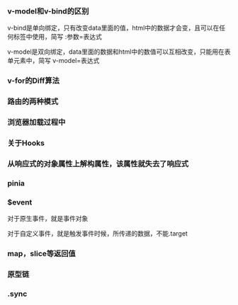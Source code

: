 ### v-model和v-bind的区别

v-bind是单向绑定，只有改变data里面的值，html中的数据才会变，且可以在任何标签中使用，简写 :参数=表达式

v-model是双向绑定，data里面的数据和html中的数值可以互相改变，只能用在表单元素中，简写 v-model=表达式



### v-for的Diff算法



### 路由的两种模式



### 浏览器加载过程中



### 关于Hooks



### 从响应式的对象属性上解构属性，该属性就失去了响应式



### pinia



### $event

对于原生事件，就是事件对象

对于自定义事件，就是触发事件时候，所传递的数据，不能.target



### map，slice等返回值



### 原型链



### .sync



